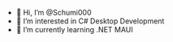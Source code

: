 - 👋 Hi, I’m @Schumi000
- 👀 I’m interested in C# Desktop Development
- 🌱 I’m currently learning .NET MAUI

<!---
Schumi000/Schumi000 is a ✨ special ✨ repository because its `README.md` (this file) appears on your GitHub profile.
You can click the Preview link to take a look at your changes.
--->
